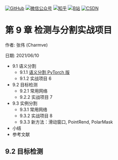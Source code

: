 <p align="left">
  <a href="https://github.com/Charmve"><img src="https://img.shields.io/badge/GitHub-@Charmve-000000.svg?logo=GitHub" alt="GitHub" target="_blank"></a>
  <a href="https://imgconvert.csdnimg.cn/aHR0cHM6Ly9tbWJpei5xcGljLmNuL21tYml6X3BuZy9aTmRoV05pYjNJUkIzZk5ldWVGZEQ4YnZ4cXlzbXRtRktUTGdFSXZOMUdnTHhDNXV0Y1VBZVJ0T0lJa0hTZTVnVGowamVtZUVOQTJJMHhiU0xjQ3VrVVEvNjQw?x-oss-process=image/format,png" target="_blank" ><img src="https://img.shields.io/badge/公众号-@迈微AI研习社-000000.svg?style=flat-square&amp;logo=WeChat" alt="微信公众号"/></a>
  <a href="https://www.zhihu.com/people/MaiweiE-com" target="_blank" ><img src="https://img.shields.io/badge/%E7%9F%A5%E4%B9%8E-@Charmve-000000.svg?style=flat-square&amp;logo=Zhihu" alt="知乎"/></a>
  <a href="https://space.bilibili.com/62079686" target="_blank"><img src="https://img.shields.io/badge/B站-@Charmve-000000.svg?style=flat-square&amp;logo=Bilibili" alt="B站"/></a>
  <a href="https://blog.csdn.net/Charmve" target="_blank"><img src="https://img.shields.io/badge/CSDN-@Charmve-000000.svg?style=flat-square&amp;logo=CSDN" alt="CSDN"/></a>
</p>


# 第 9 章 检测与分割实战项目

作者: 张伟 (Charmve)

日期: 2021/06/10

  - 9.1 语义分割
    - 9.1.1 [语义分割 PyTorch 版](https://github.com/Charmve/Semantic-Segmentation-PyTorch)
    - 9.1.2 实战项目 6 
  - 9.2 目标检测
    - 9.2.1 常用网络
    - 9.2.2 实战项目 7 
  - 9.3 实例分割 
    - 9.3.1 常用网络 
    - 9.3.2 实战项目 8
    - 9.3.3 新方法：滑动窗口, PointRend, PolarMask
  - 小结
  - 参考文献
  
  
## 9.2 目标检测
